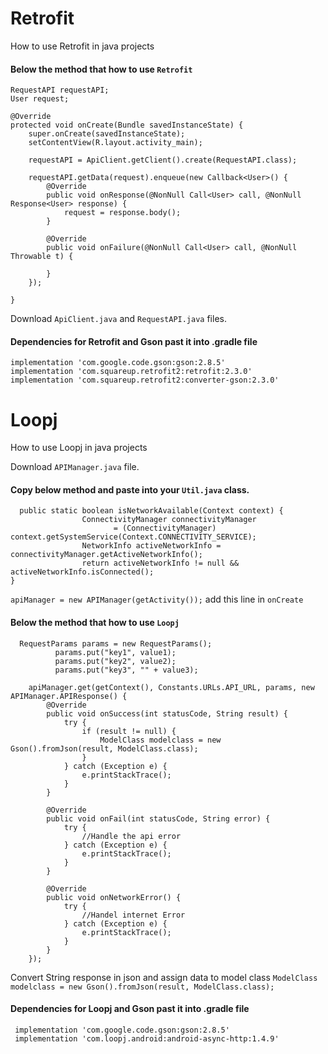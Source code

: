# Retrofit
How to use Retrofit in java projects

#### Below the method that how to use `Retrofit`

    RequestAPI requestAPI;
    User request;

    @Override
    protected void onCreate(Bundle savedInstanceState) {
        super.onCreate(savedInstanceState);
        setContentView(R.layout.activity_main);

        requestAPI = ApiClient.getClient().create(RequestAPI.class);

        requestAPI.getData(request).enqueue(new Callback<User>() {
            @Override
            public void onResponse(@NonNull Call<User> call, @NonNull Response<User> response) {
                request = response.body();
            }

            @Override
            public void onFailure(@NonNull Call<User> call, @NonNull Throwable t) {

            }
        });

    }
   
   Download `ApiClient.java` and `RequestAPI.java` files.
   #### Dependencies for Retrofit and Gson past it into .gradle file
    implementation 'com.google.code.gson:gson:2.8.5'
    implementation 'com.squareup.retrofit2:retrofit:2.3.0'
    implementation 'com.squareup.retrofit2:converter-gson:2.3.0'


# Loopj
How to use Loopj in java projects

Download `APIManager.java` file.

#### Copy below method and paste into your `Util.java` class.

      public static boolean isNetworkAvailable(Context context) {
                    ConnectivityManager connectivityManager
                           = (ConnectivityManager) context.getSystemService(Context.CONNECTIVITY_SERVICE);
                    NetworkInfo activeNetworkInfo = connectivityManager.getActiveNetworkInfo();
                    return activeNetworkInfo != null && activeNetworkInfo.isConnected();
    } 
 
 
`apiManager = new APIManager(getActivity());` add this line in `onCreate`
 
#### Below the method that how to use `Loopj`

      RequestParams params = new RequestParams();
              params.put("key1", value1);
              params.put("key2", value2);
              params.put("key3", "" + value3);

        apiManager.get(getContext(), Constants.URLs.API_URL, params, new APIManager.APIResponse() {
            @Override
            public void onSuccess(int statusCode, String result) {
                try {
                    if (result != null) {
                        ModelClass modelclass = new Gson().fromJson(result, ModelClass.class);
                    }
                } catch (Exception e) {
                    e.printStackTrace();
                }
            }

            @Override
            public void onFail(int statusCode, String error) {
                try {
                    //Handle the api error
                } catch (Exception e) {
                    e.printStackTrace();
                }
            }

            @Override
            public void onNetworkError() {
                try {
                    //Handel internet Error
                } catch (Exception e) {
                    e.printStackTrace();
                }
            }
        });

Convert String response in json and assign data to model class
  `ModelClass modelclass = new Gson().fromJson(result, ModelClass.class);`


#### Dependencies for Loopj and Gson past it into .gradle file
     implementation 'com.google.code.gson:gson:2.8.5'
     implementation 'com.loopj.android:android-async-http:1.4.9'
